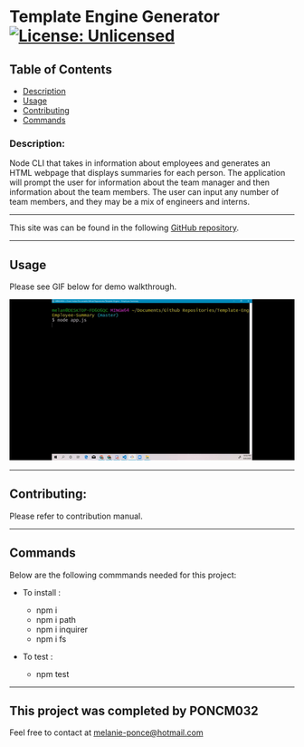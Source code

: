 
# **Template Engine Generator** [![License: Unlicensed](https://img.shields.io/badge/license-Unlicense-blue.svg)](https://unlicense.org/)


## Table of Contents

* [Description](#description)
* [Usage](#usage)
* [Contributing](#contributing)
* [Commands](#commands)


### Description:

Node CLI that takes in information about employees and generates an HTML webpage that displays summaries for each person. The application will prompt the user for information about the team manager and then information about the team members. The user can input any number of team members, and they may be a mix of engineers and interns.

---

This site was can be found in the following [GitHub repository](https://github.com/PONCM032/Template-Engine---Employee-Summary).

---

## Usage

Please see GIF below for demo walkthrough.

![](https://github.com/PONCM032/Template-Engine---Employee-Summary/blob/master/Assets/Demo.gif)

---

## Contributing:

Please refer to contribution manual.

---

## Commands
  
Below are the following commmands needed for this project:

- To install :

  - npm i
  - npm i path
  - npm i inquirer
  - npm i fs

- To test : 

  - npm test

---

## This project was completed by **PONCM032**
Feel free to contact at <melanie-ponce@hotmail.com>
    